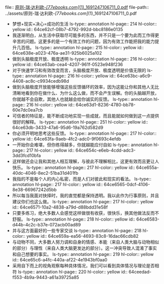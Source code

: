 file:: [原则-瑞·达利欧-_[77ebooks.com]_(1)_1691247106711_0.pdf](../assets/原则-瑞·达利欧-_[77ebooks.com]_(1)_1691247106711_0.pdf)
file-path:: ../assets/原则-瑞·达利欧-_[77ebooks.com]_(1)_1691247106711_0.pdf

- 梦想+现实+决心=成功的生活
  ls-type:: annotation
  hl-page:: 214
  hl-color:: yellow
  id:: 64ce62cf-08b7-4792-992d-bbc8186e0135
- 我逐渐明白，从生活中获取尽可能多的东西，并不只是一个要为此而工作得更辛苦的问题。这更多的是一个有效工作的问题，因为有效工作能把我的能力提升几百倍。
  ls-type:: annotation
  hl-page:: 215
  hl-color:: yellow
  id:: 64ce638e-a023-476a-ae31-925b6025a102
- 做到头脑极度开放、极度透明
  ls-type:: annotation
  hl-page:: 216
  hl-color:: yellow
  id:: 64ce63ab-cea4-4207-961f-0523e948f236
- 对于快速学习和有效改变而言，头脑极度开放、极度透明是价值无限的
  ls-type:: annotation
  hl-page:: 216
  hl-color:: yellow
  id:: 64ce63bc-a6c9-4408-ac8c-c9934cedb98d
- 做到头脑极度开放能够增强这些反馈循环的效率，因为这能让你和其他人无比清晰地看到你在做什么、为什么这么做，而不会产生误解。你的头脑越开放，你就越不会自欺，其他人也就越会给你诚实的反馈。
  ls-type:: annotation
  hl-page:: 216
  hl-color:: yellow
  id:: 64ce63d1-8236-4780-bb78-60e7dc0ea7cb
- 可信者的特征是，能不断成功地实现一些成就，而且能就如何做到这一点提供很好的解释。
  ls-type:: annotation
  hl-page:: 251
  hl-color:: yellow
  id:: 64ce63db-3433-47a6-95d6-19a762d582d9
- 你必须开明地思考这些反馈。
  ls-type:: annotation
  hl-page:: 217
  hl-color:: yellow
  id:: 64ce63fa-9aeb-4fc2-adc0-9f0693c4efdb
- 一开始你会难堪，但你练得越多，你就越能应付自如
  ls-type:: annotation
  hl-page:: 217
  hl-color:: yellow
  id:: 64ce654c-e6eb-4cdd-adc3-3dd3fcd10bfa
- 这样做还会让我和其他人相互理解，与彼此不理解相比，这更有效而且更让人快乐。
  ls-type:: annotation
  hl-page:: 217
  hl-color:: yellow
  id:: 64ce655a-40dc-4046-8ec2-51ba31d401fb
- 我指的不是每个人的内心私密，而是人们对彼此和现实的看法。
  ls-type:: annotation
  hl-page:: 217
  hl-color:: yellow
  id:: 64ce6565-0dcf-4106-8e38-66967242d5bb
- 所以每当我面对抉择时，我的直觉都是保持透明。我以此作为行事原则，并且建议你们也这么做。
  ls-type:: annotation
  hl-page:: 217
  hl-color:: yellow
  id:: 64ce6571-10a2-4838-a79d-d88bdd31e58f
- 只要多练习，绝大多数人会感觉这样做很有收获，很快乐，换其他做法反而不舒服。
  ls-type:: annotation
  hl-page:: 218
  hl-color:: yellow
  id:: 64ce6583-d44b-4c2c-b37e-072acb00ad89
- 并与这方面最好的一些专家交谈
  ls-type:: annotation
  hl-page:: 218
  hl-color:: yellow
  id:: 64ce659a-ea56-4693-83c8-16dac66cdb82
- 与动物不同，大多数人努力调和自身的情感、本能（来自人类大脑与动物相似的部分）与理性（来自人类大脑更发达的部分）。这一冲突导致人混淆了事实和自己想要的事实。
  ls-type:: annotation
  hl-page:: 219
  hl-color:: yellow
  id:: 64ce65c6-a4fc-440a-af22-4e1943bf0aa0
- 采用自下而上的视角观察每种具体情况，我们可以看到具体情况与理论是否相符
  ls-type:: annotation
  hl-page:: 220
  hl-color:: yellow
  id:: 64ceedad-f553-4b9a-9443-a61a39725a85